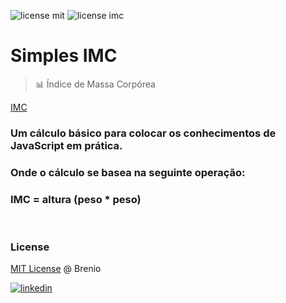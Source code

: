 ![license mit](https://img.shields.io/github/license/mrbrenio/simplesimc) ![license imc](https://img.shields.io/badge/MrBrenio-IMC-yellow)

# Simples IMC 
> 📊 Índice de Massa Corpórea

[IMC](https://mrbrenio.github.io/simplesIMC/)

### Um cálculo básico para colocar os conhecimentos de JavaScript em prática.

### Onde o cálculo se basea na seguinte operação:

### IMC = altura (peso * peso)
<br>

### License
[MIT License](https://github.com/mrbrenio/simplesIMC/blob/main/LICENSE) @ Brenio
<br>

[![linkedin](https://cdn2.iconfinder.com/data/icons/social-18/512/LinkedIn-128.png)](https://www.linkedin.com/in/brenio/) 
